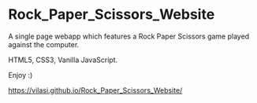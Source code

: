 # Rock_Paper_Scissors_Website
A single page webapp which features a Rock Paper Scissors game played against the computer.

HTML5, CSS3, Vanilla JavaScript.

Enjoy :)

https://vilasi.github.io/Rock_Paper_Scissors_Website/


